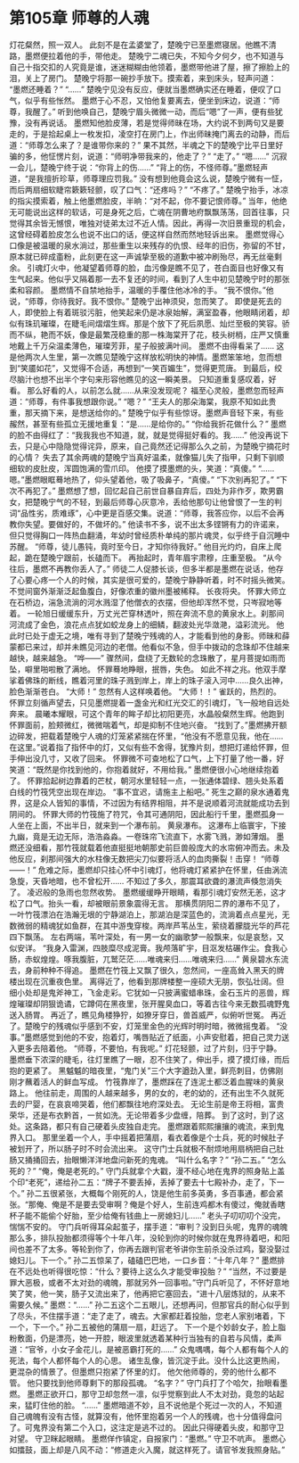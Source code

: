 # 第105章 师尊的人魂
灯花粲然，照一双人。
此刻不是在孟婆堂了，楚晚宁已至墨燃寝居。他瞧不清路，墨燃便拉着他的手，带他走。
楚晚宁二魂已失，不知今夕何夕，也不知道与自己十指交扣的人究竟是谁，迷迷糊糊由他领着，墨燃带他进了屋，擦了擦脸上的泪，关上了房门。
楚晚宁将那一碗抄手放下。摸索着，来到床头，轻声问道：
“墨燃还睡着？”
“……”
楚晚宁见没有反应，便就当墨燃确实还在睡着，便叹了口气，似乎有些怅然。
墨燃于心不忍，又怕他复要离去，便坐到床边，说道：“师尊，我醒了。”
听到他唤自己，楚晚宁眉头微微一动，而后“嗯”了一声，便有些犹豫，没有再说话。
墨燃知他脸皮薄，若是觉得师昧在场，大约说不到两句又是要走的，于是拾起桌上一枚发扣，凌空打在房门上，作出师昧掩门离去的动静，而后道：“师尊怎么来了？是谁带你来的？”
果不其然，半魂之下的楚晚宁比平日里好骗的多，他怔愣片刻，说道：“师明净带我来的，他走了？”
“走了。”
“嗯……”
沉寂一会儿，楚晚宁终于说：“你背上的伤……”
“背上的伤，不怪师尊。”墨燃轻声道，“是我擅折珍草，师尊理应罚我。”
没有想到他竟会这么说，楚晚宁微有一怔，而后两扇细软睫帘簌簌轻颤，叹了口气：“还疼吗？”
“不疼了。”
楚晚宁抬手，冰凉的指尖摸索着，触上他墨燃脸皮，半晌：“对不起，你不要记恨师尊。”
当年，他绝无可能说出这样的软话，可是身死之后，亡魂在阴曹地府飘飘荡荡，回首往事，只觉得其余皆无憾恨，唯独对徒弟太过不近人情。因此，再得一次旧景重现的机会，这曾经碍着脸皮怎么也说不出口的话，便这样自然而然地轻诉出来。
墨燃觉得心口像是被温暖的泉水淌过，那些重生以来残存的仇恨、经年的旧伤，弥留的不甘，原本就已碎成齑粉，此刻更在这一声诚挚至极的道歉中被冲刷殆尽，再无丝毫剩余。
引魂灯火中，他凝望着师尊的脸，血污像是瞧不见了，苍白面目也好像又有生气起来。他似乎又隔着那一去不复还的时间，看到了人生中初见楚晚宁时的那张柔和容颜。
墨燃情不自禁地抬手，温暖的手覆住他冰冷的手。
“我不恨你。”他说，“师尊，你待我好。我不恨你。”
楚晚宁出神须臾，忽而笑了。
即使是死去的人，即使脸上有着斑驳污脏，他笑起来仍是冰泉始解，满室盈春，他眼睛闭着，却似有珠玑璀璨，在睫毛间熠熠生辉。那是个放下了死后夙愿、灿烂至极的笑容。骄而不纵，艳而不妖，像是最繁茂稳重的那一株海棠开了花，枝头树梢，庄严又慎重地戴上千万朵温柔薄色，璀璨芳菲，星子般披满叶间。
墨燃不由得看呆了……
这是他两次人生里，第一次瞧见楚晚宁这样放松明快的神情。墨燃笨笨地，忽而想到“笑靥如花”，又觉得不合适，再想到“一笑百媚生”，觉得更荒唐。
到最后，绞尽脑汁也想不出半个字句来形容他瞧见的这一瞬美景。
只知道重复感叹着，好看。
那么好看的人，以前怎么就……从来没发现呢？
福至心灵般，墨燃忽而轻声道：“师尊，有件事我想跟你说。”
“嗯？”
“王夫人的那朵海棠，我原不知如此贵重，那天摘下来，是想送给你的。”
楚晚宁似乎有些惊讶。墨燃声音轻下来，有些赧然，甚至有些孤立无援地重复：“是……是给你的。”
“你给我折花做什么？”
墨燃的脸不由得红了：“我我我也不知道，就，就是觉得挺好看的。我……”
他没再说下去，只是心中隐隐觉得诧异，原来，自己竟然还记得那么久之前，为楚晚宁摘花时的心情？
失去了其余两魂的楚晚宁当真好温柔，就像猫儿失了指甲，只剩下驯顺细软的皮肚皮，浑圆饱满的雪爪印。
他摸了摸墨燃的头，笑道：“真傻。”
“……嗯。”墨燃眼眶蓦地热了，仰头望着他，吸了吸鼻子，“真傻。”
“下次别再犯了。”
“下次不再犯了。”
墨燃想了想，回忆起自己前世自暴自弃后，四处为非作歹，欺男霸女，把楚晚宁气的不轻，到最后师尊心灰意冷，丢给他那句让他曾恨了一生的判词“品性劣，质难琢”，心中更是百感交集。说道：“师尊，我答应你，以后不会再教你失望。要做好的，不做坏的。”
他读书不多，说不出太多铿锵有力的许诺来，但只觉得胸口一阵热血翻涌，年幼时曾经质朴单纯的那片魂灵，似乎终于自沉睡中苏醒。
“师尊，徒儿愚钝，竟时至今日，才知你待我好。”
他目光灼灼，自床上爬起，跪在楚晚宁跟前，长磕而下。
再抬起时，青年眉宇肃穆，庄重至极。
“从今往后，墨燃不再教你丢人了。”
师徒二人促膝长谈，但多半都是墨燃在说话，他存了心要心疼一个人的时候，其实是很可爱的，楚晚宁静静听着，时不时摇头微笑。不觉间窗外渐渐泛起鱼腹白，好像浓重的徽州墨被稀释。
长夜将央。
怀罪大师立在石桥边，湍急流淌的河水溅湿了他僧衣的衣摆，但他却浑然不觉，只岑寂地等着。
一轮旭日缓缓东升，万丈光芒穿林透叶，照在奔流不息的黄泉水上。刹那间河流成了金色，浪花点点犹如蛟龙身上的细鳞，翻波处光华潋滟，溢彩流光。
他此时已处于虚无之境，唯有寻到了楚晚宁残魂的人，才能看到他的身影。师昧和薛蒙都已来过，却并未瞧见河边的老僧。他看似不急，但手中拨动的念珠却不住越来越快，越来越急。
“哗——”
骤然间，盘绕了无数轮的念珠散了，星月菩提如雨而坠，噼里啪啦散了满地。
怀罪蓦地睁眼，抿唇，失色。
如此不祥之兆。他双手摩挲着佛珠的断线，瞧着河里的珠子溅到岸上，岸上的珠子滚入河中……良久出神，脸色渐渐苍白。
“大师！”
忽然有人这样唤着他。
“大师！！”
雀跃的，热烈的。
怀罪立刻循声望去，只见墨燃提着一盏金光和红光交汇的引魂灯，飞一般地自远处奔来。
晨曦本耀眼，可这个青年的眸子却比初阳更亮，水晶般粲然生辉。他跑到怀罪面前，脸颊微红，微微喘着气，却是抑制不住地兴奋。
“找到了。”墨燃拂开额边碎发，把载着楚晚宁人魂的灯笼紧紧揣在怀里，“他没有不愿意见我，他在……在这里。”说着指了指怀中的灯，又似有些不舍得，犹豫片刻，想把灯递给怀罪，但手伸出没几寸，又收了回来。
怀罪微不可查地松了口气，上下打量了他一番，好笑道：“既然是你找到他的，你抱着就好，不用给我。”
墨燃便很小心地继续抱着了。
怀罪拾起树边靠着的芒杖，朝河水里轻轻一点，一张通体碧绿、翘头处系着白线的竹筏凭空出现在岸边。
“事不宜迟，请施主上船吧。”
死生之巅的泉水通着鬼界，这是众人皆知的事情，不过因为有结界相阻，并不是说顺着河流就能成功去到阴间的。
怀罪大师的竹筏施了符咒，令其可通阴阳，因此船行千里，墨燃孤身一人坐在上面，不出半日，就来到一个瀑布前。
黄泉瀑布。
这瀑布上临寰宇，下接九幽，竟是无边无际，浩浩淼淼。一卷珠帘飞流直下，水雾飞溅，渺如薄烟。
墨燃还没细看，那竹筏就载着他直挺挺地朝那史前巨兽般庞大的水帘俯冲而去。未及他反应，刹那间强大的水柱像无数把尖刀似要将活人的血肉撕裂！击穿！
“师尊——！”
危难之际，墨燃却只挂心怀中引魂灯，他将魂灯紧紧护在怀里，任由涡流急旋，天昏地暗，也不曾松开……
不知过了多久，那震耳欲聋的瀑流声倏忽消失了。
凌迟般的急雨也忽然收势。
墨燃缓缓睁开眼睛，看那引魂灯安然无恙，这才松了口气。抬头一看，却被眼前景象震得无言。
那横贯阴阳二界的瀑布不见了，一叶竹筏漂泊在浩瀚无垠的宁静湖泊上，那湖泊是深蓝色的，流淌着点点星光，无数微弱的精魂犹如鱼群，在其中游曳穿梭。两岸芦苇丛生，萦绕着朦胧光华的芦花四下飘荡。
左右两端，苇叶深处，有一男一女的幽歌梦一般飘来，似是哀愁，又似安详。
“我身入雷渊，四肢糜尽成泥膏。我颅落旷宇，目沤发枯碾作尘。食我心肠，赤蚁煌煌。啄我腹脏，兀鹫茫茫……唯魂来归……唯魂来归……”
黄泉碧水东流去，身前种种不得追。
墨燃在竹筏上又飘了很久，忽然间，一座高耸入黑天的牌楼出现在沉重夜色里。
离得近了，他看到那牌楼整一座硕大无朋，恢弘壮阔。但细小处却是鬼斧神工，飞金走彩。它犹如一只披满蜜蜡串珠，金石玉片的恶兽，辉煌璀璨却阴狠诡谲，它蹲伺在黑夜里，张开腥臭血口，等着古往今来无数孤魂野鬼送入肠胃。
再近了，瞧见角楼狰狞，如獠牙穿日，兽首威严，似俯听世冤。
再近了。楚晚宁的残魂似乎感到不安，灯笼里金色的光辉时明时暗，微微摇曳着。
“没事。”墨燃感觉到他的不安，抱着灯，嘴唇贴近了纸面，小声安慰着，把自己灵力送入更多去陪着他。
“师尊，不要怕，有我呢。”
灯花轻颤，过了片刻，归于宁静。
墨燃垂下浓深的睫毛，往灯里瞧了一眼，忍不住笑了，伸出手，摸了摸灯缘，而后抱的更紧了。
黑魆魆的暗夜里，“鬼门关”三个大字遒劲入里，鲜亮刺目，仿佛刚刚才蘸着活人的鲜血写成。
竹筏靠岸了，墨燃踩在了连泥土都泛着血腥味的黄泉路上。
他往前走，周围的人越来越多，男的女的，老的幼的，还有出生不久就死去的尸婴，在哀哀啼哭着，他们都飘往地府深处去。
无论生前是帝王将相，富贵荣华，还是布衣黔首，一贫如洗。无论带着多少盘缠，陪葬。
到了这时，到了这处。这条路，都只有自己硬着头皮独自走完。
墨燃跟着熙熙攘攘的魂流，来到鬼界入口。
那里坐着一个人，手中摇着把蒲扇，看衣着像是个士兵，死的时候肚子被划开了，所以肠子时不时会流出来。
这守门士兵就极不耐烦地用扇柄把自己肚肠又捅捅回去，抬眼懒洋洋地盘问新死的鬼魂。
“叫什么名字？”
“孙二五。”
“怎么死的？”
“俺，俺是老死的。”
守门兵就拿个大戳，漫不经心地在鬼界的照身贴上盖个印“老死”，递给孙二五：“牌子不要丢掉，丢掉了要去十七殿补办，走了，下一个。”
孙二五很紧张，大概每个刚死的人，饶是他生前多英勇，多百事通，都会紧张。“那俺、俺是不是要去受审啊？俺是个好人，生前连鸡都木有傻过，俺就香瞎杯子能不能偷个好胎，至少给俺有钱曲上一房媳妇儿……”
老头子叨叨叨个没完，惴惴不安的。
守门兵听得耳朵起茧子，摆手道：“审判？没到日头呢，鬼界的魂魄那么多，排队投胎都须得等个十年八年，没轮到你的时候你就在鬼界待着吧，和阳间也差不了太多。等轮到你了，你再去跟判官老爷讲你生前杀没杀过鸡，娶没娶过媳妇儿。下一个。”
孙二五惊呆了，磕磕巴巴地，一口乡音：“十年八年？”
墨燃排在不远处也听得很吃惊：“什么？要待上这么久才能受审投胎？”
“当然，不过要是罪大恶极，或者不太对劲的魂魄，那就另外一回事啦。”守门兵听见了，不怀好意地笑了笑，他一笑，肠子又流出来了，他再把它塞回去，“进十八层炼狱的，从来不需要久候。”
墨燃：“……”
孙二五这个二五眼儿，还想再问，但那官兵的耐心似乎到了尽头，不住摆手道：“走了走了，魂去。大家都赶着投胎，您老人家别堵着，下一个，下一个。”
孙二五被他的蒲扇一扇，赶远了。
下一个是个妙龄女子，脸上脂粉敷面，仍是漂亮，她一开腔，眼波里就透着某种行当独有的自若与风情，柔声道：“官爷，小女子金花儿，是被恶霸打死的……”
众鬼喁喁，每个人都有每个人的死法，每个人都怀每个人的心思。
诸生乱像，皆沉淀于此。没什么比这更热闹，更混杂的情景了。但墨燃只抱紧了怀里的灯。
他欠他师尊的，旁的他什么都不管。
他只要找到他师尊剩下的那段孤魂。
“名字？”
守门兵打了个哈欠，抬眼看墨燃。
墨燃正欲开口，那守卫却忽然一凛，似乎觉察到此人不太对劲，竟忽的站起来，猛盯住他的脸。
“……”
墨燃暗道不妙，且不说他是个死过一次的人，不知道自己魂魄有没有古怪，就算没有，他怀里抱着另一个人的残魂，也十分值得盘问了。可鬼界没有第二个入口，这注定是逃不过的。
因此只得硬着头皮，和那守卫对望。
守卫眯起眼睛。
墨燃佯作镇定，自报家门：“墨燃。”
守卫不吭声。
墨燃心如擂鼓，面上却是八风不动：“修道走火入魔，就这样死了。请官爷发我照身贴。”
